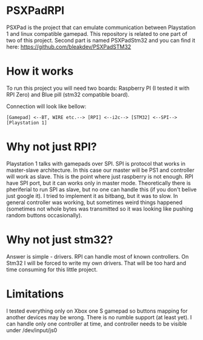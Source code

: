 # PSXPadRPI
PSXPad is the project that can emulate communication between Playstation 1 and linux compatible gamepad. This repository is related to one part of two of this project. Second part is named PSXPadStm32 and you can find it here: https://github.com/bleakdev/PSXPadSTM32

# How it works
To run this project you will need two boards: Raspberry PI (I tested it with RPI Zero) and Blue pill (stm32 compatible board).

Connection will look like bellow:

```[Gamepad] <--BT, WIRE etc.--> [RPI] <--i2c--> [STM32] <--SPI--> [Playstation 1]```

# Why not just RPI?
Playstation 1 talks with gamepads over SPI. SPI is protocol that works in master-slave architecture. In this case our master will be PS1 and controller will work as slave. This is the point where just raspberry is not enough. RPI have SPI port, but it can works only in master mode. Theoretically there is pheriferial to run SPI as slave, but no one can handle this (if you don't belive just google it). I tried to implement it as bitbang, but it was to slow. In general controller was working, but sometimes weird things happened (sometimes not whole bytes was transmitted so it was looking like pushing random buttons occasionally).

# Why not just stm32?
Answer is simple - drivers. RPI can handle most of known controllers. On Stm32 I will be forced to write my own drivers. That will be too hard and time consuming for this little project.

# Limitations
I tested everything only on Xbox one S gamepad so buttons mapping for another devices may be wrong. There is no rumble support (at least yet). I can handle only one controller at time, and controller needs to be visible under /dev/input/js0
